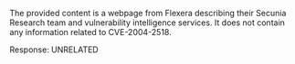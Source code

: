 The provided content is a webpage from Flexera describing their Secunia Research team and vulnerability intelligence services. It does not contain any information related to CVE-2004-2518.

Response: UNRELATED